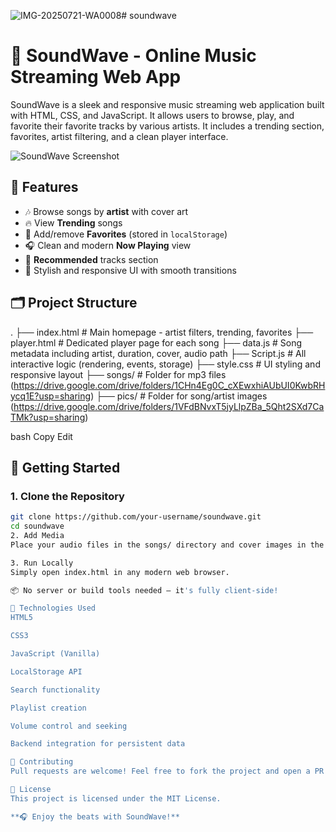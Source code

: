 ![IMG-20250721-WA0008](https://github.com/user-attachments/assets/7f657a69-685a-45f2-9e34-4c070eb6939c)# soundwave
# 🎵 SoundWave - Online Music Streaming Web App

SoundWave is a sleek and responsive music streaming web application built with HTML, CSS, and JavaScript. It allows users to browse, play, and favorite their favorite tracks by various artists. It includes a trending section, favorites, artist filtering, and a clean player interface.

![SoundWave Screenshot](preview.png)

## 🌟 Features

- 🎶 Browse songs by **artist** with cover art
- 🔥 View **Trending** songs
- 💖 Add/remove **Favorites** (stored in `localStorage`)
- 🎧 Clean and modern **Now Playing** view
- 🎲 **Recommended** tracks section
- 🎨 Stylish and responsive UI with smooth transitions

## 🗂️ Project Structure

.
├── index.html # Main homepage - artist filters, trending, favorites
├── player.html # Dedicated player page for each song
├── data.js # Song metadata including artist, duration, cover, audio path
├── Script.js # All interactive logic (rendering, events, storage)
├── style.css # UI styling and responsive layout
├── songs/ # Folder for mp3 files (https://drive.google.com/drive/folders/1CHn4Eg0C_cXEwxhiAUbUI0KwbRHycq1E?usp=sharing)
├── pics/ # Folder for song/artist images (https://drive.google.com/drive/folders/1VFdBNvxT5jyLlpZBa_5Qht2SXd7CaTMk?usp=sharing)

bash
Copy
Edit

## 🚀 Getting Started

### 1. Clone the Repository

```bash
git clone https://github.com/your-username/soundwave.git
cd soundwave
2. Add Media
Place your audio files in the songs/ directory and cover images in the pics/ directory, matching the paths specified in data.js.

3. Run Locally
Simply open index.html in any modern web browser.

📦 No server or build tools needed — it's fully client-side!

🧠 Technologies Used
HTML5

CSS3

JavaScript (Vanilla)

LocalStorage API

Search functionality

Playlist creation

Volume control and seeking

Backend integration for persistent data

🤝 Contributing
Pull requests are welcome! Feel free to fork the project and open a PR with improvements or new features.

📄 License
This project is licensed under the MIT License.

**🎧 Enjoy the beats with SoundWave!**
